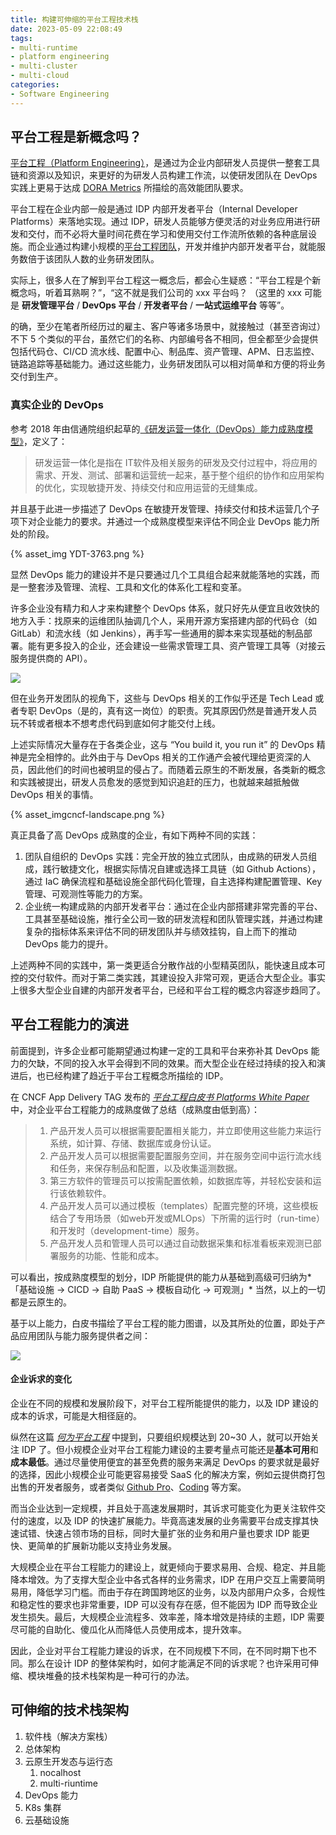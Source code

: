 ```yaml
---
title: 构建可伸缩的平台工程技术栈
date: 2023-05-09 22:08:49
tags: 
- multi-runtime
- platform engineering
- multi-cluster
- multi-cloud
categories:
- Software Engineering
---
```


## 平台工程是新概念吗？

[平台工程（Platform Engineering）](https://platformengineering.org/blog/what-is-platform-engineering)，是通过为企业内部研发人员提供一整套工具链和资源以及知识，来更好的为研发人员构建工作流，以使研发团队在 DevOps 实践上更易于达成 [DORA Metrics](https://cloud.google.com/blog/products/devops-sre/using-the-four-keys-to-measure-your-devops-performance) 所描绘的高效能团队要求。

平台工程在企业内部一般是通过 IDP 内部开发者平台（Internal Developer Platforms）来落地实现。通过 IDP，研发人员能够方便灵活的对业务应用进行研发和交付，而不必将大量时间花费在学习和使用交付工作流所依赖的各种底层设施。而企业通过构建小规模的[平台工程团队](https://www.thoughtworks.com/zh-cn/radar/techniques/platform-engineering-product-teams)，开发并维护内部开发者平台，就能服务数倍于该团队人数的业务研发团队。

实际上，很多人在了解到平台工程这一概念后，都会心生疑惑：“平台工程是个新概念吗，听着耳熟啊？”，“这不就是我们公司的 xxx 平台吗？ （这里的 xxx 可能是 **研发管理平台** / **DevOps 平台** / **开发者平台** / **一站式运维平台** 等等”。

的确，至少在笔者所经历过的雇主、客户等诸多场景中，就接触过（甚至咨询过）不下 5 个类似的平台，虽然它们的名称、内部编号各不相同，但全都至少会提供包括代码仓、CI/CD 流水线、配置中心、制品库、资产管理、APM、日志监控、链路追踪等基础能力。通过这些能力，业务研发团队可以相对简单和方便的将业务交付到生产。

### 真实企业的 DevOps

参考 2018 年由信通院组织起草的[《研发运营一体化（DevOps）能力成熟度模型》](https://hbba.sacinfo.org.cn/stdDetail/12bebc74402d9eced9cc0440ef6e4f879c11718e5df86101f985255fb24c35e0)，定义了：

> 研发运营一体化是指在 IT软件及相关服务的研发及交付过程中，将应用的需求、开发、测试、部署和运营统一起来，基于整个组织的协作和应用架构的优化，实现敏捷开发、持续交付和应用运营的无缝集成。

并且基于此进一步描述了 DevOps 在敏捷开发管理、持续交付和技术运营几个子项下对企业能力的要求。并通过一个成熟度模型来评估不同企业 DevOps 能力所处的阶段。

{% asset_img YDT-3763.png %}

显然 DevOps 能力的建设并不是只要通过几个工具组合起来就能落地的实践，而是一整套涉及管理、流程、工具和文化的体系化工程和变革。

许多企业没有精力和人才来构建整个 DevOps 体系，就只好先从便宜且收效快的地方入手：找原来的运维团队抽调几个人，采用开源方案搭建内部的代码仓（如 GitLab）和流水线（如 Jenkins），再手写一些通用的脚本来实现基础的制品部署。能有更多投入的企业，还会建设一些需求管理工具、资产管理工具等（对接云服务提供商的 API）。

![](https://kubesphere.io/images/devops/dev-ops.png)

但在业务开发团队的视角下，这些与 DevOps 相关的工作似乎还是 Tech Lead 或者专职 DevOps（是的，真有这一岗位）的职责。究其原因仍然是普通开发人员玩不转或者根本不想考虑代码到底如何才能交付上线。

上述实际情况大量存在于各类企业，这与 “You build it, you run it” 的 DevOps 精神是完全相悖的。此外由于与 DevOps 相关的工作通产会被代理给更资深的人员，因此他们的时间也被明显的侵占了。而随着云原生的不断发展，各类新的概念和实践被提出，研发人员愈发的感觉到知识追赶的压力，也就越来越抵触做 DevOps 相关的事情。

{% asset_imgcncf-landscape.png %}

真正具备了高 DevOps 成熟度的企业，有如下两种不同的实践：

1. 团队自组织的 DevOps 实践：完全开放的独立式团队，由成熟的研发人员组成，践行敏捷文化，根据实际情况自建或选择工具链（如 Github Actions），通过 IaC 确保流程和基础设施全部代码化管理，自主选择构建配置管理、Key 管理、可观测性等能力的方案。
2. 企业统一构建成熟的内部开发者平台：通过在企业内部搭建非常完善的平台、工具甚至基础设施，推行全公司一致的研发流程和团队管理实践，并通过构建复杂的指标体系来评估不同的研发团队并与绩效挂钩，自上而下的推动 DevOps 能力的提升。

上述两种不同的实践中，第一类更适合分散作战的小型精英团队，能快速且成本可控的交付软件。而对于第二类实践，其建设投入非常可观，更适合大型企业。事实上很多大型企业自建的内部开发者平台，已经和平台工程的概念内容逐步趋同了。



## 平台工程能力的演进

前面提到，许多企业都可能期望通过构建一定的工具和平台来弥补其 DevOps 能力的欠缺，不同的投入水平会得到不同的效果。而大型企业在经过持续的投入和演进后，也已经构建了趋近于平台工程概念所描绘的 IDP。

在 CNCF App Delivery TAG 发布的 [*平台工程白皮书 Platforms White Paper*](https://tag-app-delivery.cncf.io/whitepapers/platforms/) 中，对企业平台工程能力的成熟度做了总结（成熟度由低到高）：

>1. 产品开发人员可以根据需要配置相关能力，并立即使用这些能力来运行系统，如计算、存储、数据库或身份认证。
>2. 产品开发人员可以根据需要配置服务空间，并在服务空间中运行流水线和任务，来保存制品和配置，以及收集遥测数据。
>3. 第三方软件的管理员可以按需配置依赖，如数据库等，并轻松安装和运行该依赖软件。
>4. 产品开发人员可以通过模板（templates）配置完整的环境，这些模板结合了专用场景（如web开发或MLOps）下所需的运行时（run-time）和开发时（development-time）服务。
>5. 产品开发人员和管理人员可以通过自动数据采集和标准看板来观测已部署服务的功能、性能和成本。

可以看出，按成熟度模型的划分，IDP 所能提供的能力从基础到高级可归纳为*「基础设施 -> CICD -> 自助 PaaS -> 模板自动化 -> 可观测」* 当然，以上的一切都是云原生的。

基于以上能力，白皮书描绘了平台工程的能力图谱，以及其所处的位置，即处于产品应用团队与能力服务提供者之间：

![](https://tag-app-delivery.cncf.io/whitepapers/platforms/assets/platform_components.png)

#### 企业诉求的变化

企业在不同的规模和发展阶段下，对平台工程所能提供的能力，以及 IDP 建设的成本的诉求，可能是大相径庭的。

纵然在这篇 [*何为平台工程*](https://platformengineering.org/blog/what-is-platform-engineering) 中提到，只要组织规模达到 20~30 人，就可以开始关注 IDP 了。但小规模企业对平台工程能力建设的主要考量点可能还是**基本可用**和**成本最低**。通过尽量使用便宜的甚至免费的服务来满足 DevOps 的要求就是最好的选择，因此小规模企业可能更容易接受 SaaS 化的解决方案，例如云提供商打包出售的开发者服务，或者类似 [Github Pro](https://github.com/pricing)、[Coding](https://coding.net/) 等方案。

而当企业达到一定规模，并且处于高速发展期时，其诉求可能变化为更关注软件交付的速度，以及 IDP 的快速扩展能力。毕竟高速发展的业务需要平台成支撑其快速试错、快速占领市场的目标，同时大量扩张的业务和用户量也要求 IDP 能更快、更简单的扩展新功能以支持业务发展。

大规模企业在平台工程能力的建设上，就更倾向于要求易用、合规、稳定、并且能降本增效。为了支撑大型企业中各式各样的业务需求，IDP 在用户交互上需要简明易用，降低学习门槛。而由于存在跨国跨地区的业务，以及内部用户众多，合规性和稳定性的要求也非常重要，IDP 可以没有存在感，但不能因为 IDP 而导致企业发生损失。最后，大规模企业流程多、效率差，降本增效是持续的主题，IDP 需要尽可能的自助化、傻瓜化从而降低人员使用成本，提升效率。

因此，企业对平台工程能力建设的诉求，在不同规模下不同，在不同时期下也不同。那么在设计 IDP 的整体架构时，如何才能满足不同的诉求呢？也许采用可伸缩、模块堆叠的技术栈架构是一种可行的办法。



## 可伸缩的技术栈架构

1. 软件栈（解决方案栈）
1. 总体架构
2. 云原生开发态与运行态
   1. nocalhost
   2. multi-riuntime
3. DevOps 能力
4. K8s 集群
5. 云基础设施

